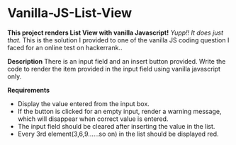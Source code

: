 # Vanilla-JS-List-View
**This project renders List View with vanilla Javascript!**
*Yupp!! It does just that.* 
This is the solution I provided to one of the vanilla JS coding question I faced for an online test on hackerrank..

**Description**
There is an input field and an insert button provided. Write the code to render the item provided in the input field using vanilla javascript only.

**Requirements**

 - Display the value entered from the input box.
 - If the button is clicked for an empty input, render a warning message, which will disappear when correct value is entered.
 - The input field should be cleared after inserting the value in the list.
 - Every 3rd element(3,6,9......so on) in the list should be displayed red.

